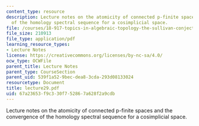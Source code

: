 ```yaml
---
content_type: resource
description: Lecture notes on the atomicity of connected p-finite spaces and the convergence
  of the homology spectral sequence for a cosimplicial space.
file: /courses/18-917-topics-in-algebraic-topology-the-sullivan-conjecture-fall-2007/67a23653f9c330f752867a628f2a9cdb_lecture29.pdf
file_size: 210913
file_type: application/pdf
learning_resource_types:
- Lecture Notes
license: https://creativecommons.org/licenses/by-nc-sa/4.0/
ocw_type: OCWFile
parent_title: Lecture Notes
parent_type: CourseSection
parent_uid: 539f1a52-9bec-dea8-3cda-293d08133024
resourcetype: Document
title: lecture29.pdf
uid: 67a23653-f9c3-30f7-5286-7a628f2a9cdb
---
```

Lecture notes on the atomicity of connected p-finite spaces and the convergence of the homology spectral sequence for a cosimplicial space.